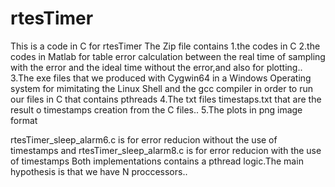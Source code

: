 # rtesTimer
This is a code in C for rtesTimer
The Zip file contains 
1.the codes in C
2.the codes in Matlab for table error calculation between the real time of sampling with the error
and the ideal time without the error,and also for plotting..
3.The exe files that we produced with Cygwin64 in a Windows Operating system for mimitating the Linux Shell and the gcc compiler
in order to run our files in C that contains pthreads
4.The txt files timestaps.txt that are the result o timestamps creation from the C files..
5.The plots in png image format

rtesTimer_sleep_alarm6.c is for error reducion without the use of timestamps and 
rtesTimer_sleep_alarm8.c is for error reducion with the use of timestamps
Both implementations contains a pthread logic.The main hypothesis is that we have N proccessors..
